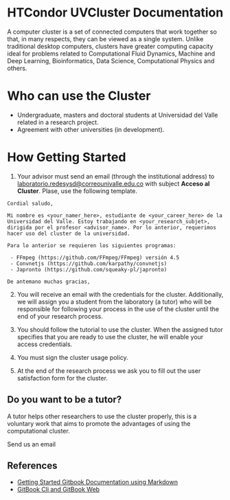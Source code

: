 HTCondor UVCluster Documentation
=========

A computer cluster is a set of connected computers that work together so that, in many respects, they can be viewed as a single system. Unlike traditional desktop computers, clusters have greater computing capacity ideal for problems related to Computational Fluid Dynamics, Machine and Deep Learning, Bioinformatics, Data Science, Computational Physics and others.

# Who can use the Cluster

* Undergraduate, masters and doctoral students at Universidad del Valle related in a research project.
* Agreement with other universities (in development).

# How Getting Started

1. Your advisor must send an email (through the institutional address) to laboratorio.redesysd@correounivalle.edu.co with subject **Acceso al Cluster**. Plase, use the following template.

```
Cordial saludo,

Mi nombre es <your_namer_here>, estudiante de <your_career_here> de la Universidad del Valle. Estoy trabajando en <your_research_subjet>, dirigida por el profesor <advisor_name>. Por lo anterior, requerimos hacer uso del cluster de la universidad.

Para lo anterior se requieren los siguientes programas: 

 - FFmpeg (https://github.com/FFmpeg/FFmpeg) versión 4.5
 - Convnetjs (https://github.com/karpathy/convnetjs)
 - Japronto (https://github.com/squeaky-pl/japronto)

De antemano muchas gracias,
```

2. You will receive an email with the credentials for the cluster. Additionally, we will assign you a student from the laboratory (a tutor) who will be responsible for following your process in the use of the cluster until the end of your research process.

3. You should follow the tutorial to use the cluster. When the assigned tutor specifies that you are ready to use the cluster, he will enable your access credentials.

4. You must sign the cluster usage policy.

5. At the end of the research process we ask you to fill out the user satisfaction form for the cluster.

## Do you want to be a tutor?

A tutor helps other researchers to use the cluster properly, this is a voluntary work that aims to promote the advantages of using the computational cluster.

Send us an email

## References

* [Getting Started Gitbook Documentation using Markdown](https://www.netlify.com/blog/2015/12/08/a-step-by-step-guide-gitbook-on-netlify/)
* [GitBook Cli and GitBook Web](https://docs.gitbook.com/v2-changes/important-differences)
